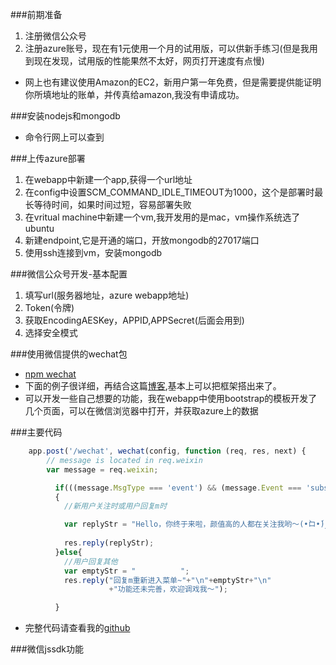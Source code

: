 
###前期准备
1. 注册微信公众号
2. 注册azure账号，现在有1元使用一个月的试用版，可以供新手练习(但是我用到现在发现，试用版的性能果然不太好，网页打开速度有点慢)
* 网上也有建议使用Amazon的EC2，新用户第一年免费，但是需要提供能证明你所填地址的账单，并传真给amazon,我没有申请成功。

###安装nodejs和mongodb
* 命令行网上可以查到

###上传azure部署
1. 在webapp中新建一个app,获得一个url地址
2. 在config中设置SCM_COMMAND_IDLE_TIMEOUT为1000，这个是部署时最长等待时间，如果时间过短，容易部署失败
3. 在vritual machine中新建一个vm,我开发用的是mac，vm操作系统选了ubuntu
4. 新建endpoint,它是开通的端口，开放mongodb的27017端口
5. 使用ssh连接到vm，安装mongodb

###微信公众号开发-基本配置
1. 填写url(服务器地址，azure webapp地址)
2. Token(令牌)
3. 获取EncodingAESKey，APPID,APPSecret(后面会用到)
4. 选择安全模式

###使用微信提供的wechat包
* [npm wechat](https://www.npmjs.com/package/wechat)
* 下面的例子很详细，再结合这篇[博客](http://blog.csdn.net/virtualpower/article/details/38733569),基本上可以把框架搭出来了。
* 可以开发一些自己想要的功能，我在webapp中使用bootstrap的模板开发了几个页面，可以在微信浏览器中打开，并获取azure上的数据

###主要代码

```javascript
	app.post('/wechat', wechat(config, function (req, res, next) {
  		// message is located in req.weixin
 		var message = req.weixin;

		  if(((message.MsgType === 'event') && (message.Event === 'subscribe'))||((message.MsgType=== 'text') &&  (message.Content === 'm')))  
		  { 
		  	//新用户关注时或用户回复m时

		    var replyStr = "Hello，你终于来啦，颜值高的人都在关注我哟～(•̀ロ•́)و✧ ~~" ;
		                   
		    res.reply(replyStr); 
		  }else{
			//用户回复其他
		    var emptyStr = "          ";   
		    res.reply("回复m重新进入菜单~"+"\n"+emptyStr+"\n"
		              +"功能还未完善，欢迎调戏我～");

		  }
```

* 完整代码请查看我的[github]()

###微信jssdk功能



